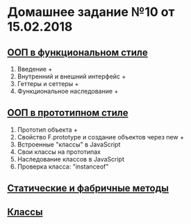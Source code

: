 # Домашнее задание №10 от 15.02.2018

## [ООП в функциональном стиле](https://learn.javascript.ru/oop)
1. Введение +
2. Внутренний и внешний интерфейс +
3. Геттеры и сеттеры +
4. Функциональное наследование +

## [ООП в прототипном стиле](https://learn.javascript.ru/prototypes)
1. Прототип объекта +
2. Свойство F.prototype и создание объектов через new +
3. Встроенные "классы" в JavaScript
4. Свои классы на прототипах
5. Наследование классов в JavaScript
6. Проверка класса: "instanceof"

## [Статические и фабричные методы](https://learn.javascript.ru/static-properties-and-methods)

## [Классы](https://learn.javascript.ru/es-class)
